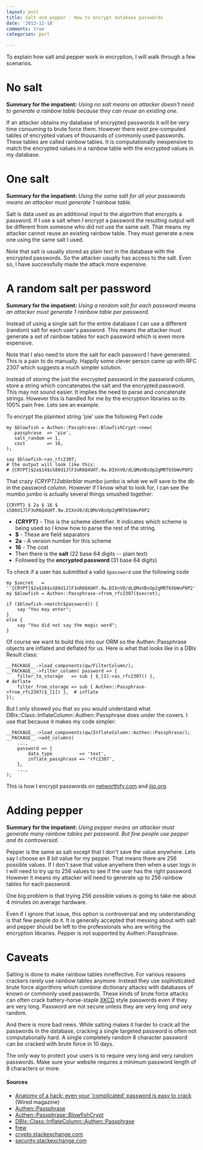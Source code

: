 ```yaml
---
layout: post
title: Salt and pepper - How to encrypt database passwords
date: '2013-12-18'
comments: true
categories: perl

---
```


To explain how salt and pepper work in encryption, I will walk through a few
scenarios.

# No salt

**Summary for the impatient:**  *Using no salt means an attacker doesn't need
to generate a rainbow table because they can reuse an existing one.*

If an attacker obtains my database of encrypted passwords it will be very time
consuming to brute force them.  However there exist pre-computed tables of
encrypted values of thousands of commonly used passwords.  These tables are called
rainbow tables.  It is computationally inexpensive to match the encrypted
values in a rainbow table with the encrypted values in my database.


# One salt

**Summary for the impatient:**  *Using the same salt for all your passwords
means an attacker must generate 1 rainbow table.*

Salt is data used as an additional input to the algorthim that encrypts a
password.  If I use a salt when I encrypt a password the resulting output will
be different from someone who did not use the same salt.  That means my
attacker cannot reuse an existing rainbow table.  They must generate a new one
using the same salt I used.  

Note that salt is usually stored as plain text in the database with the
encrypted passwords.  So the attacker usually has access to the salt.  Even so,
I have successfully made the attack more expensive.


# A random salt per password

**Summary for the impatient:**  *Using a random salt for each password means an
attacker must generate 1 rainbow table per password.*

Instead of using a single salt for the entire database I can use a different
(random) salt for each user's password.  This means the attacker must generate
a set of rainbow tables for each password which is even more expensive.  

Note that I also need to store the salt for each password I have generated.
This is a pain to do manually.  Happily some clever person came up with RFC
2307 which suggests a much simpler solution.

Instead of storing the just the encrypted password in the password column, store
a string which concatenates the salt and the encrypted password.  This may not
sound easier.  It implies the need to parse and concatenate strings.  However
this is handled for me by the encryption libraries so its 100% pain free.  Lets
see an example.

To encrypt the plaintext string 'pie' use the following Perl code

    my $blowfish = Authen::Passphrase::BlowfishCrypt->new(
       passphrase  => 'pie',
       salt_random => 1,
       cost        => 16,
    );

    say $blowfish->as_rfc2307; 
    # the output will look like this:
    # {CRYPT}$2a$14$sS80d1JlF3oR6Q4UHT.9w.DIXnV0/dLQMoVBsOp2gMRT65bWvP0P2

That crazy *{CRYPT}$2a$blarblar* mumbo jumbo is what we will save to the db in the password
column.  However if I know what to look for, I can see the mumbo jumbo is actually
several things smushed together:

    {CRYPT} $ 2a $ 16 $ sS80d1JlF3oR6Q4UHT.9w.DIXnV0/dLQMoVBsOp2gMRT65bWvP0P2

 - **{CRYPT}** - This is the scheme identifier.  It indicates which scheme is being used
   so I know how to parse the rest of the string.
 - **$** - These are field separators
 - **2a** - A version number for this scheme
 - **16** - The cost
 - Then there is the **salt** (22 base 64 digits -- plain text)
 - Followed by the **encrypted password** (31 base 64 digits)

To check if a user has submitted a valid `$password`  use the following code

    my $secret   = ''{CRYPT}$2a$16$sS80d1JlF3oR6Q4UHT.9w.DIXnV0/dLQMoVBsOp2gMRT65bWvP0P2';
    my $blowfish = Authen::Passphrase->from_rfc2307($secret);

    if ($blowfish->match($password)) {
        say "You may enter";
    }
    else {
        say "You did not say the magic word";
    }

Of course we want to build this into our ORM so the Authen::Passphrase objects
are inflated and deflated for us.  Here is what that looks like in a DBIx
Result class:

    __PACKAGE__->load_components(qw/FilterColumn/);
    __PACKAGE__->filter_column( password => {
        filter_to_storage   => sub { $_[1]->as_rfc2307() },                      # deflate
        filter_from_storage => sub { Authen::Passphrase->from_rfc2307($_[1]) },  # inflate
    });

But I only showed you that so you would understand what
DBIx::Class::InflateColumn::Authen::Passphrase does under the covers.  I use
that because it makes my code simpler:

    __PACKAGE__->load_components(qw/InflateColumn::Authen::Passphrase/);
    __PACKAGE__->add_columns(
        ...,
        password => {
            data_type          => 'text',
            inflate_passphrase => 'rfc2307',
        },
        ...,
    );

This is how I encrypt passwords on [networthify.com](https://networthify.com)
and [iijo.org](http://iijo.org).


# Adding pepper

**Summary for the impatient:**  *Using pepper means an attacker must generate
many rainbow tables per password. But few people use pepper and its
controversial.*

Pepper is the same as salt except that I don't save the value anywhere.  Lets
say I choose an 8 bit value for my pepper.  That means there are 256
possible values.  If I don't save that value anywhere then when a user logs
in I will need to try up to 256 values to see if the user has the right
password.  However it means my attacker will need to generate up to 256
rainbow tables for each password.

One big problem is that trying 256 possible values is going to take me about 4
minutes on average hardware.

Even if I ignore that issue, this option is controversial and my understanding
is that few people do it.  It is generally accepted that messing about with
salt and pepper should be left to the professionals who are writing the
encryption libraries.  Pepper is not supported by Authen::Passphrase. 


# Caveats 

Salting is done to make rainbow tables inneffective.  For various reasons
crackers rarely use rainbow tables anymore.  Instead they use sophisticated
brute force algorithms which combine dictionary attacks with databases of known
or commonly used passwords.  These kinds of brute force attacks can often crack
battery-horse-staple [XKCD](http://xkcd.com/936/) style passwords even if they
are very long.  Password are not secure unless they are very long *and*
very random.  

And there is more bad news.  While salting makes it harder to crack all the
passwords in the database, cracking a single targeted password is often not
computationally hard.  A single completely random 8 character password can be
cracked with brute force in 10 days.  

The only way to protect your users is to require very long and very random
passwords.  Make sure your website requires a minimum password length of 8
characters or more.

#### Sources 

 * [Anatomy of a hack: even your 'complicated' password is easy to crack](http://www.wired.co.uk/news/archive/2013-05/28/password-cracking/viewall) (Wired magazine)
 * [Authen::Passphrase](https://metacpan.org/pod/Authen::Passphrase)
 * [Authen::Passphrase::BlowfishCrypt](https://metacpan.org/pod/Authen::Passphrase::BlowfishCrypt)
 * [DBIx::Class::InflateColumn::Authen::Passphrase](https://metacpan.org/pod/DBIx::Class::InflateColumn::Authen::Passphrase)
 * [frew](http://blog.afoolishmanifesto.com/archives/1910)
 * [crypto.stackexchange.com](http://crypto.stackexchange.com/questions/1776/can-you-help-me-understand-what-a-cryptographic-salt-is)
 * [security.stackexchange.com](http://security.stackexchange.com/questions/3272/password-hashing-add-salt-pepper-or-is-salt-enough)


